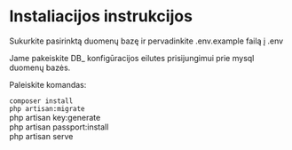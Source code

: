 <h1>Instaliacijos instrukcijos</h1>

<p>Sukurkite pasirinktą duomenų bazę ir pervadinkite .env.example failą į .env</p>
<p>Jame pakeiskite DB_ konfigūracijos eilutes prisijungimui prie mysql duomenų bazės.</p>
<p>Paleiskite komandas:</p>
<code>composer install</code><br />
<code>php artisan:migrate</code><br />
php artisan key:generate<br />
php artisan passport:install<br />
php artisan serve
